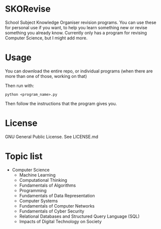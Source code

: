 # SKORevise
School Subject Knowledge Organiser revision programs. You can use these for personal use if you want, to help you learn something new or revise something you already know. Currently only has a program for revising Computer Science, but I might add more. 

# Usage
You can download the entire repo, or individual programs (when there are more than one of those, working on that) 

Then run with:

```python <program_name>.py```

Then follow the instructions that the program gives you.

# License
GNU General Public License. See LICENSE.md

# Topic list

* Computer Science
    * Machine Learning
    * Computational Thinking
    * Fundamentals of Algorithms
    * Programming
    * Fundamentals of Data Representation
    * Computer Systems 
    * Fundamentals of Computer Networks
    * Fundamentals of Cyber Security
    * Relational Databases and Structured Query Language (SQL)
    * Impacts of Digital Technology on Society
